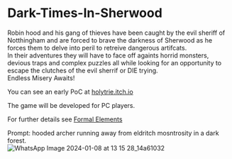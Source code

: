 # Dark-Times-In-Sherwood

Robin hood and his gang of thieves have been caught by the evil sheriff of Notthingham and are forced to brave the darkness of Sherwood as he forces them to delve into peril to retreive dangerous artifcats. </br>
In their adventures they will have to face off againts horrid monsters, devious traps and complex puzzles all while looking for an opportunity to escape the clutches of the evil sherrif or DIE trying. </br>
Endless Misery Awaits! </br>

You can see an early PoC at [holytrie.itch.io](https://holytrie.itch.io/dark-times-in-sherwood)

The game will be developed for PC players. </br>

For further details see [Formal Elements](https://github.com/HolyTrie/Dark-Times-In-Sherwood/blob/main/formal-elements.md)

Prompt: hooded archer running away from eldritch mosntrosity in a dark forest. </br>
![WhatsApp Image 2024-01-08 at 13 15 28_14a61032](https://github.com/HolyTrie/Dark-Times-In-Sherwood/assets/73063105/33e7fc98-65b5-4604-8d07-1577b2f0ac11)
